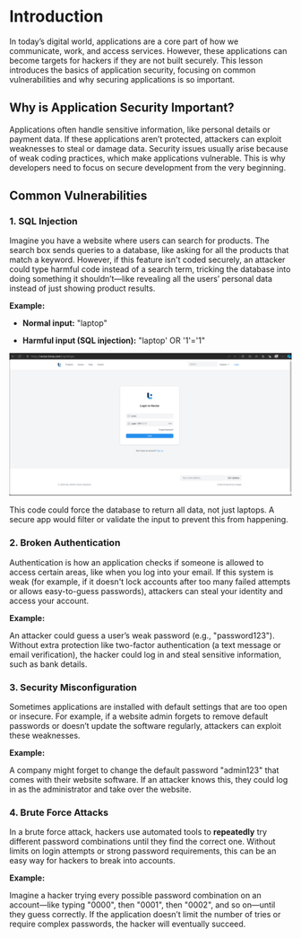 
# **Introduction**

In today’s digital world, applications are a core part of how we communicate, work, and access services. However, these applications can become targets for hackers if they are not built securely. This lesson introduces the basics of application security, focusing on common vulnerabilities and why securing applications is so important.


## Why is Application Security Important?

Applications often handle sensitive information, like personal details or payment data. If these applications aren’t protected, attackers can exploit weaknesses to steal or damage data. Security issues usually arise because of weak coding practices, which make applications vulnerable. This is why developers need to focus on secure development from the very beginning.

## **Common Vulnerabilities**

### **1. SQL Injection**

Imagine you have a website where users can search for products. The search box sends queries to a database, like asking for all the products that match a keyword. However, if this feature isn't coded securely, an attacker could type harmful code instead of a search term, tricking the database into doing something it shouldn’t—like revealing all the users’ personal data instead of just showing product results.

**Example:**

-   **Normal input:** "laptop"
    
-   **Harmful input (SQL injection):** "laptop' OR '1'='1"

![enter image description here](https://github.com/lmnaslimited/wedha/blob/security/lms/media/SQL%20Injection.png)
    

This code could force the database to return all data, not just laptops. A secure app would filter or validate the input to prevent this from happening.


###  2. **Broken Authentication**

Authentication is how an application checks if someone is allowed to access certain areas, like when you log into your email. If this system is weak (for example, if it doesn't lock accounts after too many failed attempts or allows easy-to-guess passwords), attackers can steal your identity and access your account.

**Example:**

An attacker could guess a user’s weak password (e.g., "password123"). Without extra protection like two-factor authentication (a text message or email verification), the hacker could log in and steal sensitive information, such as bank details.


### 3. **Security Misconfiguration**

Sometimes applications are installed with default settings that are too open or insecure. For example, if a website admin forgets to remove default passwords or doesn’t update the software regularly, attackers can exploit these weaknesses.

**Example:**

A company might forget to change the default password "admin123" that comes with their website software. If an attacker knows this, they could log in as the administrator and take over the website.


###  4. **Brute Force Attacks**

In a brute force attack, hackers use automated tools to **repeatedly** try different password combinations until they find the correct one. Without limits on login attempts or strong password requirements, this can be an easy way for hackers to break into accounts.

**Example:**

Imagine a hacker trying every possible password combination on an account—like typing "0000", then "0001", then "0002", and so on—until they guess correctly. If the application doesn’t limit the number of tries or require complex passwords, the hacker will eventually succeed.


<!--stackedit_data:
eyJoaXN0b3J5IjpbLTE4MzUyNjM4NzcsLTYzMTkzMTY1OF19
-->